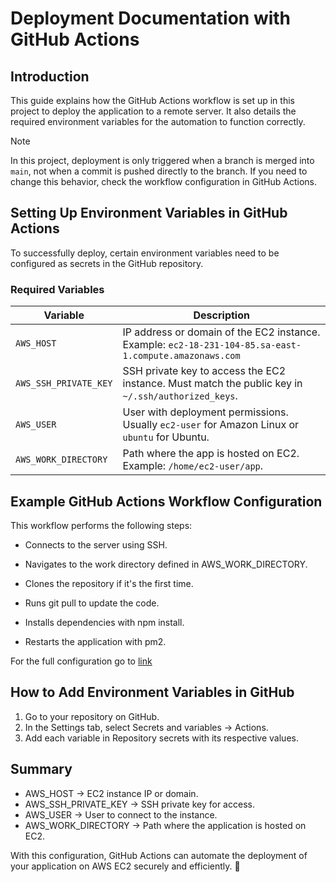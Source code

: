 # Deployment Documentation with GitHub Actions

## Introduction

This guide explains how the GitHub Actions workflow is set up in this project to deploy the application to a remote server. It also details the required environment variables for the automation to function correctly.

> [!NOTE]  
> In this project, deployment is only triggered when a branch is merged into `main`, not when a commit is pushed directly to the branch. If you need to change this behavior, check the workflow configuration in GitHub Actions.

## Setting Up Environment Variables in GitHub Actions

To successfully deploy, certain environment variables need to be configured as secrets in the GitHub repository.

### Required Variables

| Variable              | Description                                                                                            |
| --------------------- | ------------------------------------------------------------------------------------------------------ |
| `AWS_HOST`            | IP address or domain of the EC2 instance. Example: `ec2-18-231-104-85.sa-east-1.compute.amazonaws.com` |
| `AWS_SSH_PRIVATE_KEY` | SSH private key to access the EC2 instance. Must match the public key in `~/.ssh/authorized_keys`.     |
| `AWS_USER`            | User with deployment permissions. Usually `ec2-user` for Amazon Linux or `ubuntu` for Ubuntu.          |
| `AWS_WORK_DIRECTORY`  | Path where the app is hosted on EC2. Example: `/home/ec2-user/app`.                                    |

## Example GitHub Actions Workflow Configuration

This workflow performs the following steps:

- Connects to the server using SSH.

- Navigates to the work directory defined in AWS_WORK_DIRECTORY.

- Clones the repository if it's the first time.

- Runs git pull to update the code.

- Installs dependencies with npm install.

- Restarts the application with pm2.

For the full configuration go to [link](../.github/workflows/deploy.yml)

## How to Add Environment Variables in GitHub

1. Go to your repository on GitHub.
2. In the Settings tab, select Secrets and variables → Actions.
3. Add each variable in Repository secrets with its respective values.

## Summary

- AWS_HOST → EC2 instance IP or domain.
- AWS_SSH_PRIVATE_KEY → SSH private key for access.
- AWS_USER → User to connect to the instance.
- AWS_WORK_DIRECTORY → Path where the application is hosted on EC2.

With this configuration, GitHub Actions can automate the deployment of your application on AWS EC2 securely and efficiently. 🚀
